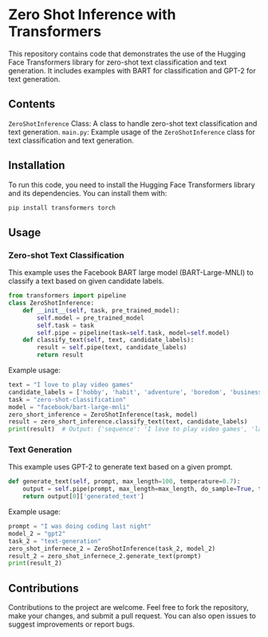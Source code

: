 # Zero Shot Inference with Transformers
This repository contains code that demonstrates the use of the Hugging Face Transformers library for zero-shot text classification and text generation. It includes examples with BART for classification and GPT-2 for text generation.
## Contents

`ZeroShotInference` Class: A class to handle zero-shot text classification and text generation.
`main.py`: Example usage of the `ZeroShotInference` class for text classification and text generation.
## Installation
To run this code, you need to install the Hugging Face Transformers library and its dependencies. You can install them with:
```bash
pip install transformers torch
```
## Usage
### Zero-shot Text Classification
This example uses the Facebook BART large model (BART-Large-MNLI) to classify a text based on given candidate labels.
```python
from transformers import pipeline
class ZeroShotInference:
    def __init__(self, task, pre_trained_model):
        self.model = pre_trained_model
        self.task = task
        self.pipe = pipeline(task=self.task, model=self.model)
    def classify_text(self, text, candidate_labels):
        result = self.pipe(text, candidate_labels)
        return result
```
Example usage:
```python
text = "I love to play video games"
candidate_labels = ['hobby', 'habit', 'adventure', 'boredom', 'business']
task = "zero-shot-classification"
model = "facebook/bart-large-mnli"
zero_short_inference = ZeroShotInference(task, model)
result = zero_short_inference.classify_text(text, candidate_labels)
print(result)  # Output: {'sequence': 'I love to play video games', 'labels': ['hobby', 'habit', 'adventure', 'business', 'boredom'], 'scores': [0.8799885511398315, 0.09845343977212906, 0.016700521111488342, 0.0031407771166414022, 0.0017165272729471326]}
```
### Text Generation
This example uses GPT-2 to generate text based on a given prompt.
```python
def generate_text(self, prompt, max_length=100, temperature=0.7):
    output = self.pipe(prompt, max_length=max_length, do_sample=True, temperature=temperature, truncation=True)
    return output[0]['generated_text']
```
Example usage:
```python
prompt = "I was doing coding last night"
model_2 = "gpt2"
task_2 = "text-generation"
zero_shot_infernece_2 = ZeroShotInference(task_2, model_2)
result_2 = zero_shot_infernece_2.generate_text(prompt)
print(result_2)
```
## Contributions
Contributions to the project are welcome. Feel free to fork the repository, make your changes, and submit a pull request. You can also open issues to suggest improvements or report bugs.
